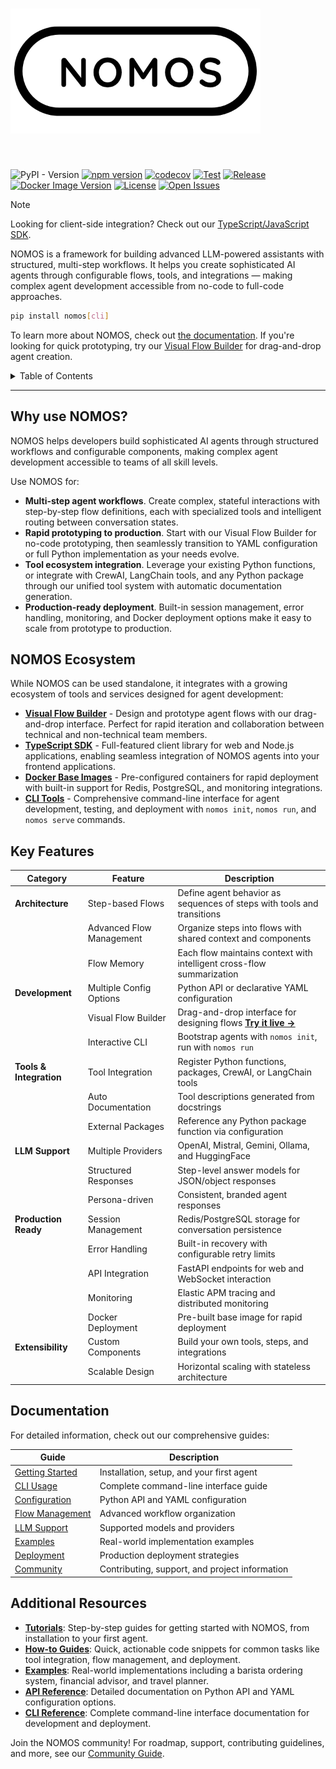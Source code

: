 <h1>
  <a href="https://github.com/dowhiledev/nomos">
    <picture>
      <source srcset="docs/assets/dark.png" media="(prefers-color-scheme: dark)">
      <source srcset="docs/assets/light.png" media="(prefers-color-scheme: light)">
      <img src="docs/assets/light.png" alt="NOMOS" width="400">
    </picture>
  </a>
</h1>

<div>
<br />

![PyPI - Version](https://img.shields.io/pypi/v/nomos?style=flat-square)
[![npm version](https://img.shields.io/npm/v/nomos-sdk.svg?style=flat-square)](https://www.npmjs.com/package/nomos-sdk)
[![codecov](https://codecov.io/gh/dowhiledev/nomos/graph/badge.svg?token=MXRK9HGE5R&style=flat-square)](https://codecov.io/gh/dowhiledev/nomos)
[![Test](https://github.com/dowhiledev/nomos/actions/workflows/test.yml/badge.svg?style=flat-square)](https://github.com/dowhiledev/nomos/actions/workflows/test.yml)
[![Release](https://github.com/dowhiledev/nomos/actions/workflows/publish.yml/badge.svg?style=flat-square)](https://github.com/dowhiledev/nomos/actions/workflows/publish.yml)
[![Docker Image Version](https://img.shields.io/docker/v/chandralegend/nomos-base?style=flat-square)](https://hub.docker.com/r/chandralegend/nomos-base)
[![License](https://img.shields.io/github/license/dowhiledev/nomos?style=flat-square)](LICENSE)
[![Open Issues](https://img.shields.io/github/issues-raw/dowhiledev/nomos?style=flat-square)](https://github.com/dowhiledev/nomos/issues)

</div>

> [!NOTE]
> Looking for client-side integration? Check out our [TypeScript/JavaScript SDK](support/ts-sdk/README.md).

NOMOS is a framework for building advanced LLM-powered assistants with structured, multi-step workflows. It helps you create sophisticated AI agents through configurable flows, tools, and integrations — making complex agent development accessible from no-code to full-code approaches.

```bash
pip install nomos[cli]
```

To learn more about NOMOS, check out [the documentation](docs/). If you're looking for quick prototyping, try our [Visual Flow Builder](https://nomos.dowhile.dev/try) for drag-and-drop agent creation.

<details>
<summary>Table of Contents</summary>

- [Why use NOMOS?](#why-use-nomos)
- [NOMOS Ecosystem](#nomos-ecosystem)
- [Key Features](#key-features)
- [Documentation](#documentation)
- [Additional Resources](#additional-resources)

**[Complete Documentation](docs/) | [Try Visual Builder](https://nomos.dowhile.dev/try) | [Quick Start Guide](docs/getting-started.md)**

</details>

---

## Why use NOMOS?

NOMOS helps developers build sophisticated AI agents through structured workflows and configurable components, making complex agent development accessible to teams of all skill levels.

Use NOMOS for:
- **Multi-step agent workflows**. Create complex, stateful interactions with step-by-step flow definitions, each with specialized tools and intelligent routing between conversation states.
- **Rapid prototyping to production**. Start with our Visual Flow Builder for no-code prototyping, then seamlessly transition to YAML configuration or full Python implementation as your needs evolve.
- **Tool ecosystem integration**. Leverage your existing Python functions, or integrate with CrewAI, LangChain tools, and any Python package through our unified tool system with automatic documentation generation.
- **Production-ready deployment**. Built-in session management, error handling, monitoring, and Docker deployment options make it easy to scale from prototype to production.

## NOMOS Ecosystem

While NOMOS can be used standalone, it integrates with a growing ecosystem of tools and services designed for agent development:

- **[Visual Flow Builder](https://nomos.dowhile.dev/try)** - Design and prototype agent flows with our drag-and-drop interface. Perfect for rapid iteration and collaboration between technical and non-technical team members.
- **[TypeScript SDK](support/ts-sdk/README.md)** - Full-featured client library for web and Node.js applications, enabling seamless integration of NOMOS agents into your frontend applications.
- **[Docker Base Images](docs/deployment.md#docker-base-image)** - Pre-configured containers for rapid deployment with built-in support for Redis, PostgreSQL, and monitoring integrations.
- **[CLI Tools](docs/cli-usage.md)** - Comprehensive command-line interface for agent development, testing, and deployment with `nomos init`, `nomos run`, and `nomos serve` commands.

## Key Features

| Category | Feature | Description |
|----------|---------|-------------|
| **Architecture** | Step-based Flows | Define agent behavior as sequences of steps with tools and transitions |
| | Advanced Flow Management | Organize steps into flows with shared context and components |
| | Flow Memory | Each flow maintains context with intelligent cross-flow summarization |
| **Development** | Multiple Config Options | Python API or declarative YAML configuration |
| | Visual Flow Builder | Drag-and-drop interface for designing flows **[Try it live →](https://nomos.dowhile.dev/try)** |
| | Interactive CLI | Bootstrap agents with `nomos init`, run with `nomos run` |
| **Tools & Integration** | Tool Integration | Register Python functions, packages, CrewAI, or LangChain tools |
| | Auto Documentation | Tool descriptions generated from docstrings |
| | External Packages | Reference any Python package function via configuration |
| **LLM Support** | Multiple Providers | OpenAI, Mistral, Gemini, Ollama, and HuggingFace |
| | Structured Responses | Step-level answer models for JSON/object responses |
| | Persona-driven | Consistent, branded agent responses |
| **Production Ready** | Session Management | Redis/PostgreSQL storage for conversation persistence |
| | Error Handling | Built-in recovery with configurable retry limits |
| | API Integration | FastAPI endpoints for web and WebSocket interaction |
| | Monitoring | Elastic APM tracing and distributed monitoring |
| | Docker Deployment | Pre-built base image for rapid deployment |
| **Extensibility** | Custom Components | Build your own tools, steps, and integrations |
| | Scalable Design | Horizontal scaling with stateless architecture |


## Documentation

For detailed information, check out our comprehensive guides:

| Guide | Description |
|-------|-------------|
| [Getting Started](docs/getting-started.md) | Installation, setup, and your first agent |
| [CLI Usage](docs/cli-usage.md) | Complete command-line interface guide |
| [Configuration](docs/configuration.md) | Python API and YAML configuration |
| [Flow Management](docs/flow-management.md) | Advanced workflow organization |
| [LLM Support](docs/llm-support.md) | Supported models and providers |
| [Examples](docs/examples.md) | Real-world implementation examples |
| [Deployment](docs/deployment.md) | Production deployment strategies |
| [Community](docs/community.md) | Contributing, support, and project information |

## Additional Resources

- **[Tutorials](docs/getting-started.md)**: Step-by-step guides for getting started with NOMOS, from installation to your first agent.
- **[How-to Guides](docs/)**: Quick, actionable code snippets for common tasks like tool integration, flow management, and deployment.
- **[Examples](docs/examples.md)**: Real-world implementations including a barista ordering system, financial advisor, and travel planner.
- **[API Reference](docs/configuration.md)**: Detailed documentation on Python API and YAML configuration options.
- **[CLI Reference](docs/cli-usage.md)**: Complete command-line interface documentation for development and deployment.

Join the NOMOS community! For roadmap, support, contributing guidelines, and more, see our [Community Guide](docs/community.md).
